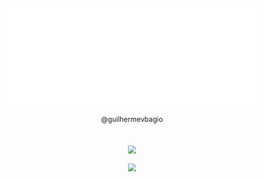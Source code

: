 <p align="center">
    <img src="example.svg" alt="header">
</p>
<p align="center"> @guilhermevbagio </p>

<br/>
<p align="center">
  <img src="https://github-readme-stats.vercel.app/api/top-langs/?username=guilhermevbagio&theme=shadow_red&count_private=true&langs_count=8"><br/><br/>
  <img src="https://github-profile-trophy.vercel.app/?username=guilhermevbagio&theme=shadow_red&margin-w=9&hide_border=true&count_private=true"><br/>
</p>

##

